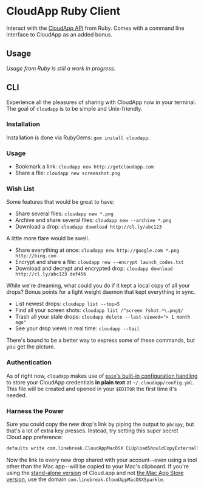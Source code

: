 # CloudApp Ruby Client

Interact with the [CloudApp API][] from Ruby. Comes with a command line
interface to CloudApp as an added bonus.

[cloudapp api]: http://developer.getcloudapp.com


## Usage

_Usage from Ruby is still a work in progress._


## CLI

Experience all the pleasures of sharing with CloudApp now in your terminal. The
goal of `cloudapp` is to be simple and Unix-friendly.

### Installation

Installation is done via RubyGems: `gem install cloudapp`.

### Usage

 - Bookmark a link: `cloudapp new http://getcloudapp.com`
 - Share a file: `cloudapp new screenshot.png`

### Wish List

Some features that would be great to have:

 - Share several files: `cloudapp new *.png`
 - Archive and share several files: `cloudapp new --archive *.png`
 - Download a drop: `cloudapp download http://cl.ly/abc123`

A little more flare would be swell.

 - Share everything at once: `cloudapp new http://google.com *.png http://bing.com`
 - Encrypt and share a file: `cloudapp new --encrypt launch_codes.txt`
 - Download and decrypt and encrypted drop: `cloudapp download http://cl.ly/abc123 def456`

While we're dreaming, what could you do if it kept a local copy of all your
drops? Bonus points for a light weight daemon that kept everything in sync.

 - List newest drops: `cloudapp list --top=5`
 - Find all your screen shots: `cloudapp list /^screen ?shot.*\.png$/`
 - Trash all your stale drops: `cloudapp delete --last-viewed="> 1 month ago"`
 - See your drop views in real time: `cloudapp --tail`

There's bound to be a better way to express some of these commands, but you get
the picture.

### Authentication

As of right now, `cloudapp` makes use of
[`main`'s built-in configuration handling][main-config] to store your CloudApp
credentials **in plain text** at `~/.cloudapp/config.yml`. This file will be
created and opened in your `$EDITOR` the first time it's needed.

[main-config]: https://github.com/ahoward/main/blob/master/README.erb#L220-232

### Harness the Power

Sure you could copy the new drop's link by piping the output to `pbcopy`, but
that's a lot of extra key presses. Instead, try setting this super secret
Cloud.app preference:

```bash
defaults write com.linebreak.CloudAppMacOSX CLUploadShouldCopyExternallyUploadedItems -bool YES
```

Now the link to every new drop shared with your account--even using a tool other
than the Mac app--will be copied to your Mac's clipboard. If you're using the
[stand-alone version][stand-alone] of Cloud.app and not
[the Mac App Store version][mas], use the domain
`com.linebreak.CloudAppMacOSXSparkle`.

[stand-alone]: http://getcloudapp.com/download
[mas]:         http://itunes.apple.com/us/app/cloud/id417602904?mt=12&ls=1
